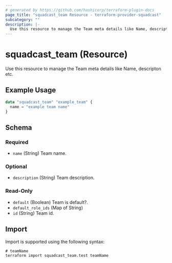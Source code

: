 ```yaml
---
# generated by https://github.com/hashicorp/terraform-plugin-docs
page_title: "squadcast_team Resource - terraform-provider-squadcast"
subcategory: ""
description: |-
  Use this resource to manage the Team meta details like Name, descripton etc.
---
```


# squadcast_team (Resource)

Use this resource to manage the Team meta details like Name, descripton etc.

## Example Usage

```terraform
data "squadcast_team" "example_team" {
  name = "example team name"
}
```

<!-- schema generated by tfplugindocs -->
## Schema

### Required

- `name` (String) Team name.

### Optional

- `description` (String) Team description.

### Read-Only

- `default` (Boolean) Team is default?.
- `default_role_ids` (Map of String)
- `id` (String) Team id.

## Import

Import is supported using the following syntax:

```shell
# teamName
terraform import squadcast_team.test teamName
```
